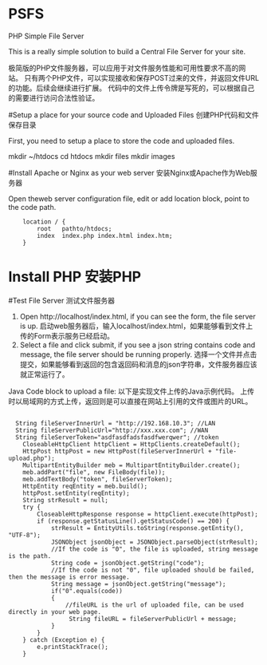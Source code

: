 # PSFS
PHP Simple File Server

This is a really simple solution to build a Central File Server for your site.

极简版的PHP文件服务器，可以应用于对文件服务性能和可用性要求不高的网站。
只有两个PHP文件，可以实现接收和保存POST过来的文件，并返回文件URL的功能。后续会继续进行扩展。
代码中的文件上传令牌是写死的，可以根据自己的需要进行访问合法性验证。

#Setup a place for your source code and Uploaded Files 创建PHP代码和文件保存目录

First, you need to setup a place to store the code and uploaded files.

mkdir ~/htdocs
cd htdocs
mkdir files
mkdir images

#Install Apache or Nginx as your web server 安装Nginx或Apache作为Web服务器

Open theweb server configuration file, edit or add location block, point to the code path.

        location / {
            root   pathto/htdocs;
            index  index.php index.html index.htm;
        }

# Install PHP 安装PHP

#Test File Server 测试文件服务器
1. Open http://localhost/index.html, if you can see the form, the file server is up. 启动web服务器后，输入localhost/index.html，如果能够看到文件上传的Form表示服务已经启动。
2. Select a file and click submit, if you see a json string contains code and message, the file server should be running properly. 选择一个文件并点击提交，如果能够看到返回的包含返回码和消息的json字符串，文件服务器应该就正常运行了。

Java Code block to upload a file:
以下是实现文件上传的Java示例代码。 上传时以局域网的方式上传，返回则是可以直接在网站上引用的文件或图片的URL。
<pre><code>
  String fileServerInnerUrl = "http://192.168.10.3"; //LAN
  String fileServerPublicUrl="http://xxx.xxx.com"; //WAN
  String fileServerToken="asdfasdfadsfasdfwerqwer"; //token
	CloseableHttpClient httpClient = HttpClients.createDefault();
	HttpPost httpPost = new HttpPost(fileServerInnerUrl + "file-upload.php");
	MultipartEntityBuilder meb = MultipartEntityBuilder.create();
	meb.addPart("file", new FileBody(file));
	meb.addTextBody("token", fileServerToken);  
	HttpEntity reqEntity = meb.build(); 
	httpPost.setEntity(reqEntity);
	String strResult = null;
	try {
		CloseableHttpResponse response = httpClient.execute(httpPost);
		if (response.getStatusLine().getStatusCode() == 200) {
			strResult = EntityUtils.toString(response.getEntity(), "UTF-8");
			JSONObject jsonObject = JSONObject.parseObject(strResult);
			//If the code is "0", the file is uploaded, string message is the path.
			String code = jsonObject.getString("code");
			//If the code is not "0", file uploaded should be failed, then the message is error message.
			String message = jsonObject.getString("message");
			if("0".equals(code))
			{
			    //fileURL is the url of uploaded file, can be used directly in your web page.
			     String fileURL = fileServerPublicUrl + message;
			}
		}
	} catch (Exception e) {
		e.printStackTrace();
	}
</pre></code>
